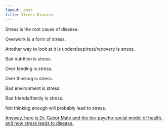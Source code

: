 ```yaml
---
layout: post
title: Stress Disease
---
```


Stress is the root cause of disease.

Overwork is a form of stress.

Another way to look at it is undersleep/rest/recovery is stress.

Bad nutrition is stress.

Over feeding is stress.

Over thinking is stress.

Bad environment is stress.

Bad friends/family is stress.

Not thinking enough will probably lead to stress.

<a target="_blank" href="https://www.youtube.com/watch?v=ajo3xkhTbfo">Anyway, here is Dr. Gabor Maté and the bio-psycho-social model of health, and how stress leads to disease.</a>
